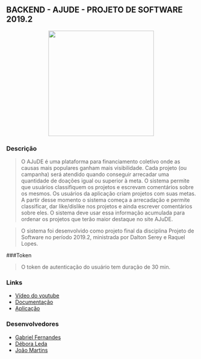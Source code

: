 ## BACKEND - AJUDE - PROJETO DE SOFTWARE 2019.2

<div style="text-align:center"><img src="https://ajude-psoft.netlify.com/styles/img/wallpaper.png" height="280px"/></div>

### Descrição

>O AJuDE é uma plataforma para financiamento coletivo onde as causas mais populares ganham mais visibilidade. Cada projeto (ou campanha) será atendido quando conseguir arrecadar uma quantidade de doações igual ou superior à meta. O sistema permite que usuários classifiquem os projetos e escrevam comentários sobre os mesmos. Os usuários da aplicação criam projetos com suas metas. A partir desse momento o sistema começa a arrecadação e permite classificar, dar like/dislike nos projetos e ainda escrever comentários sobre eles. O sistema deve usar essa informação acumulada para ordenar os projetos que terão maior destaque no site AJuDE. 

>O sistema foi desenvolvido como projeto final da disciplina Projeto de Software no período 2019.2, ministrada por Dalton Serey e Raquel Lopes.

###Token

>O token de autenticação do usuário tem duração de 30 min.

### Links

- [Vídeo do youtube](https://www.youtube.com/watch?v=APwEOu0Wlmk&feature=youtu.be "Vídeo do youtube")
- [Documentação](http://doc-api-ajude.esy.es/ "Documentação")
- [Aplicação](https://ajude-psoft.netlify.com/views/ "Aplicação")

### Desenvolvedores
* [Gabriel Fernandes](https://github.com/gabrielfernans)
* [Débora Leda](https://github.com/deboraleda)
* [João Martins](https://github.com/joaobnd)
